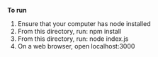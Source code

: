**To run**  
1. Ensure that your computer has node installed  
2. From this directory, run: npm install  
3. From this directory, run: node index.js  
4. On a web browser, open localhost:3000  